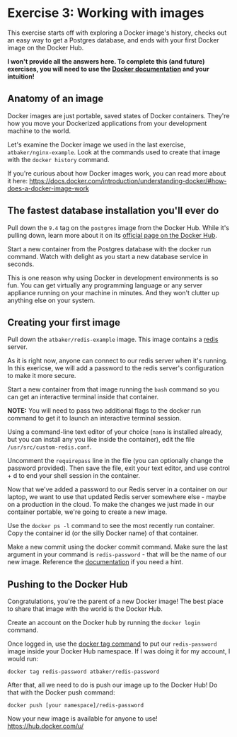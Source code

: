 # Exercise 3: Working with images

This exercise starts off with exploring a Docker image's history, checks out an easy way to get a Postgres database, and ends with your first Docker image on the Docker Hub.

**I won't provide all the answers here. To complete this (and future) exercises, you will need to use the [Docker documentation](https://docs.docker.com/) and your intuition!**

## Anatomy of an image

Docker images are just portable, saved states of Docker containers. They're how you move your Dockerized applications from your development machine to the world.

Let's examine the Docker image we used in the last exercise, `atbaker/nginx-example`. Look at the commands used to create that image with the `docker history` command.

If you're curious about how Docker images work, you can read more about it here: https://docs.docker.com/introduction/understanding-docker/#how-does-a-docker-image-work

## The fastest database installation you'll ever do

Pull down the `9.4` tag on the `postgres` image from the Docker Hub. While it's pulling down, learn more about it on its [official page on the Docker Hub](https://registry.hub.docker.com/u/library/postgres/).

Start a new container from the Postgres database with the docker run command. Watch with delight as you start a new database service in seconds.

This is one reason why using Docker in development environments is so fun. You can get virtually any programming language or any server appliance running on your machine in minutes. And they won't clutter up anything else on your system.

## Creating your first image

Pull down the `atbaker/redis-example` image. This image contains a [redis](http://redis.io/) server. 

As it is right now, anyone can connect to our redis server when it's running. In this exericse, we will add a password to the redis server's configuration to make it more secure.

Start a new container from that image running the `bash` command so you can get an interactive terminal inside that container.

**NOTE:** You will need to pass two additional flags to the docker run command to get it to launch an interactive terminal session.

Using a command-line text editor of your choice (`nano` is installed already, but you can install any you like inside the container), edit the file `/usr/src/custom-redis.conf`. 

Uncomment the `requirepass` line in the file (you can optionally change the password provided). Then save the file, exit your text editor, and use control + d to end your shell session in the container.

Now that we've added a password to our Redis server in a container on our laptop, we want to use that updated Redis server somewhere else - maybe on a production in the cloud. To make the changes we just made in our container portable, we're going to create a new image.

Use the `docker ps -l` command to see the most recently run container. Copy the container id (or the silly Docker name) of that container.

Make a new commit using the docker commit command. Make sure the last argument in your command is `redis-password` - that will be the name of our new image. Reference the [documentation](https://docs.docker.com/reference/commandline/cli/#commit) if you need a hint.

## Pushing to the Docker Hub

Congratulations, you're the parent of a new Docker image! The best place to share that image with the world is the Docker Hub.

Create an account on the Docker hub by running the `docker login` command.

Once logged in, use the [docker tag command](https://docs.docker.com/reference/commandline/cli/#tag) to put our `redis-password` image inside your Docker Hub namespace. If I was doing it for my account, I would run:

```
docker tag redis-password atbaker/redis-password
```

After that, all we need to do is push our image up to the Docker Hub! Do that with the Docker push command:

```
docker push [your namespace]/redis-password
```

Now your new image is available for anyone to use! https://hub.docker.com/u/
